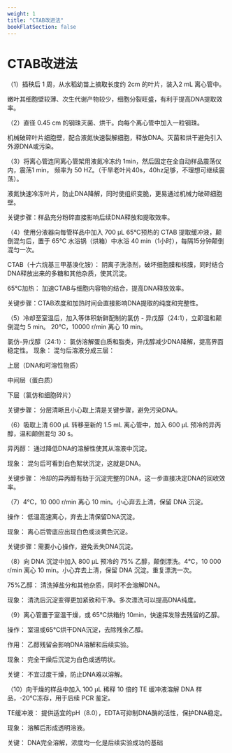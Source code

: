 ```yaml
---
weight: 1
title: "CTAB改进法"
bookFlatSection: false
---
```

# CTAB改进法

（1）插秧后 1 周，从水稻幼苗上摘取长度约 2cm 的叶片，装入2 mL 离心管中。

嫩叶其细胞壁较薄、次生代谢产物较少，细胞分裂旺盛，有利于提高DNA提取效率。

（2）直径 0.45 cm 的钢珠灭菌、烘干。向每个离心管中加入一粒钢珠。

机械破碎叶片细胞壁，配合液氮快速裂解细胞，释放DNA。灭菌和烘干避免引入外源DNA或污染。

（3）将离心管连同离心管架用液氮冷冻约 1min，然后固定在全自动样品震荡仪内，震荡1 min，
频率为 50 HZ。（干旱老叶片40s，40hz足够，不理想可继续震荡）。

液氮快速冷冻叶片，防止DNA降解，同时使组织变脆，更易通过机械力破碎细胞壁。

关键步骤：样品充分粉碎直接影响后续DNA释放和提取效率。

（4）使用分液器向每管样品中加入 700 μL 65℃预热的 CTAB 提取缓冲液，颠倒混匀后，置于 65℃
水浴锅（烘箱）中水浴 40 min（1小时），每隔15分钟颠倒混匀一次。

CTAB（十六烷基三甲基溴化铵）： 阴离子洗涤剂，破坏细胞膜和核膜，同时结合DNA释放出来的多糖和其他杂质，使其沉淀。

65℃加热： 加速CTAB与细胞内容物的结合，提高DNA释放效率。

关键步骤：CTAB浓度和加热时间会直接影响DNA提取的纯度和完整性。

（5）冷却至室温后，加入等体积新鲜配制的氯仿 - 异戊醇（24:1），立即温和颠倒混匀 5 min。
20℃，10000 r/min 离心 10 min。

氯仿-异戊醇（24:1）： 氯仿溶解蛋白质和脂类，异戊醇减少DNA降解，提高界面稳定性。
现象： 混匀后溶液分成三层：

上层（DNA和可溶性物质）

中间层（蛋白质）

下层（氯仿和细胞碎片）

关键步骤： 分层清晰且小心取上清是关键步骤，避免污染DNA。

（6）吸取上清 600 μL 转移至新的 1.5 mL 离心管中，加入 600 μL 预冷的异丙醇，温和颠倒混匀 30 s。

异丙醇： 通过降低DNA的溶解性使其从溶液中沉淀。

现象： 混匀后可看到白色絮状沉淀，这就是DNA。

关键步骤： 冷却的异丙醇有助于沉淀完整的DNA，这一步直接决定DNA的回收效率。

（7）4℃，10 000 r/min 离心 10 min。小心弃去上清，保留 DNA 沉淀。

操作： 低温高速离心，弃去上清保留DNA沉淀。

现象： 离心后管底应出现白色或淡黄色沉淀。

关键步骤：需要小心操作，避免丢失DNA沉淀。

（8）向 DNA 沉淀中加入 800 μL 预冷的 75% 乙醇，颠倒漂洗。4℃，10 000 r/min 离心 10 min。小心弃去上清，保留 DNA 沉淀。重复漂洗一次。

75%乙醇： 清洗掉盐分和其他杂质，同时不会溶解DNA。

现象： 清洗后沉淀变得更加紧致和干净。多次漂洗可以提高DNA纯度。

（9）离心管置于室温干燥，或 65℃烘箱约 10min，快速挥发除去残留的乙醇。

操作： 室温或65℃烘干DNA沉淀，去除残余乙醇。

作用： 乙醇残留会影响DNA溶解和后续实验。

现象： 完全干燥后沉淀为白色或透明状。

关键： 不宜过度干燥，防止DNA难以溶解。

（10）向干燥的样品中加入 100 μL 稀释 10 倍的 TE 缓冲液溶解 DNA 样品，-20℃冻存，用于后续
PCR 鉴定。

TE缓冲液： 提供适宜的pH（8.0），EDTA可抑制DNA酶的活性，保护DNA稳定。

现象： 溶解后形成透明溶液。

关键： DNA完全溶解，浓度均一化是后续实验成功的基础